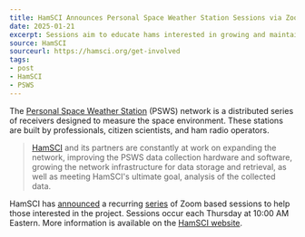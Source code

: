 ```yaml
---
title: HamSCI Announces Personal Space Weather Station Sessions via Zoom
date: 2025-01-21
excerpt: Sessions aim to educate hams interested in growing and maintaining the PSWS network.
source: HamSCI
sourceurl: https://hamsci.org/get-involved
tags:
- post
- HamSCI
- PSWS
---
```

The [Personal Space Weather Station](https://hamsci.org/psws-overview) (PSWS) network is a distributed series of receivers designed to measure the space environment. These stations are built by professionals, citizen scientists, and ham radio operators.

> [HamSCI](https://hamsci.org/) and its partners are constantly at work on expanding the network,  improving the PSWS data collection hardware and software, growing the network infrastructure for data storage and retrieval, as well as meeting HamSCI's ultimate goal, analysis of the collected data.

HamSCI has [announced](https://forums.qrz.com/index.php?threads/hamsci-announces-expansion-of-personal-space-weather-station-activities.942624/) a recurring [series](https://hamsci.org/get-involved) of Zoom based sessions to help those interested in the project. Sessions occur each Thursday at 10:00 AM Eastern. More information is available on the [HamSCI website](https://hamsci.org/get-involved).
